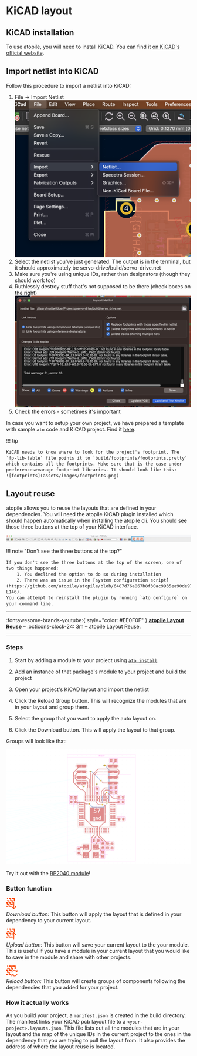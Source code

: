 # KiCAD layout

## KiCAD installation

To use atopile, you will need to install KiCAD. You can find it [on KiCAD's official website](https://www.kicad.org/download/).

## Import netlist into KiCAD

Follow this procedure to import a netlist into KiCAD:

1. File -> Import Netlist
![Import Netlist](assets/images/file-import.png)
1. Select the netlist you've just generated. The output is in the terminal, but it should approximately be servo-drive/build/servo-drive.net
2. Make sure you're using unique IDs, rather than designators (though they should work too)
3. Ruthlessly destroy stuff that's not supposed to be there (check boxes on the right)
![Import Netlist 2](assets/images/import-settings.png)
1. Check the errors - sometimes it's important

In case you want to setup your own project, we have prepared a template with sample `ato` code and KiCAD project. Find it [here](https://github.com/atopile/project-template).

!!! tip

    KiCAD needs to know where to look for the project's footprint. The `fp-lib-table` file points it to `build/footprints/footprints.pretty` which contains all the footprints. Make sure that is the case under preferences>manage footprint libraries. It should look like this:
    ![footprints](assets/images/footprints.png)

## Layout reuse
atopile allows you to reuse the layouts that are defined in your dependencies. You will need the atopile KiCAD plugin installed which should happen automatically when installing the atopile cli. You should see those three buttons at the top of your KiCAD interface.

![KiCAD Buttons](assets/images/kicad_buttons.png)

!!! note "Don't see the three buttons at the top?"

    If you don't see the three buttons at the top of the screen, one of two things happened:
        1. You declined the option to do so during installation
        2. There was an issue in the [system configuration script](https://github.com/atopile/atopile/blob/6487d76a867b8f30ac9935ea90de970d7c678bd6/src/atopile/cli/configure.py#L108-L146).
    You can attempt to reinstall the plugin by running `ato configure` on your command line.

---
:fontawesome-brands-youtube:{ style="color: #EE0F0F" }
__[atopile Layout Reuse]__ – :octicons-clock-24:
3m – atopile Layout Reuse.

  [atopile Layout Reuse]: https://www.youtube.com/watch?v=qh8yZC_pkG8

---

### Steps

1) Start by adding a module to your project using [`ato install`](install.md/#installing-packages).

2) Add an instance of that package's module to your project and build the project

3) Open your project's KiCAD layout and import the netlist

4) Click the Reload Group button. This will recognize the modules that are in your layout and group them.

5) Select the group that you want to apply the auto layout on.

6) Click the Download button. This will apply the layout to that group.

Groups will look like that:

![Groups](assets/images/groups.png)

Try it out with the [RP2040 module](https://packages.atopile.io/)!

### Button function

![Download Group](assets/images/download.png) <br/>
*Download button:* This button will apply the layout that is defined in your dependency to your current layout.

![Upload Group](assets/images/upload.png) <br/>
*Upload button:* This button will save your current layout to the your module. This is useful if you have a module in your current layout that you would like to save in the module and share with other projects.

![Reload Group](assets/images/reload.png) <br/>
*Reload button:* This button will create groups of components following the dependencies that you added for your project.

### How it actually works

As you build your project, a `manifest.json` is created in the build directory. The manifest links your KiCAD pcb layout file to a `<your-project>.layouts.json`. This file lists out all the modules that are in your layout and the map of the unique IDs in the current project to the ones in the dependency that you are trying to pull the layout from. It also provides the address of where the layout reuse is located.
